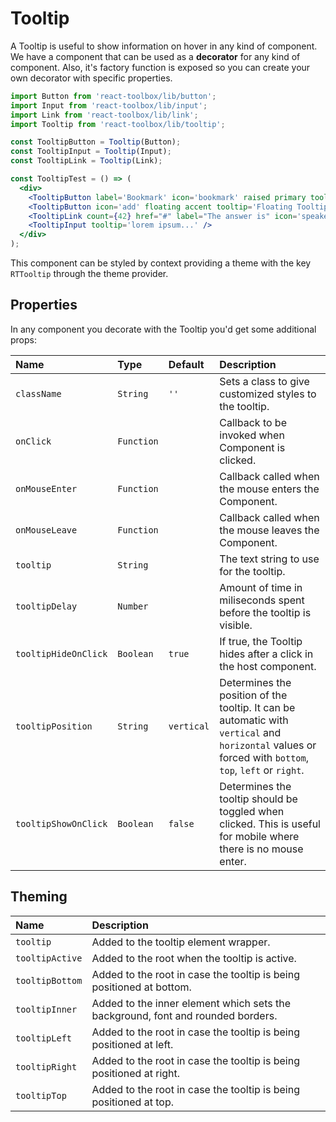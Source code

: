 # Tooltip

A Tooltip is useful to show information on hover in any kind of component. We have a component that can be used as a **decorator** for any kind of component. Also, it's factory function is exposed so you can create your own decorator with specific properties.

<!-- example -->
```jsx
import Button from 'react-toolbox/lib/button';
import Input from 'react-toolbox/lib/input';
import Link from 'react-toolbox/lib/link';
import Tooltip from 'react-toolbox/lib/tooltip';

const TooltipButton = Tooltip(Button);
const TooltipInput = Tooltip(Input);
const TooltipLink = Tooltip(Link);

const TooltipTest = () => (
  <div>
    <TooltipButton label='Bookmark' icon='bookmark' raised primary tooltip='Bookmark Tooltip' tooltipDelay={1000} />
    <TooltipButton icon='add' floating accent tooltip='Floating Tooltip' />
    <TooltipLink count={42} href="#" label="The answer is" icon='speaker_notes' tooltip='Question - universe?'/>
    <TooltipInput tooltip='lorem ipsum...' />
  </div>
);
```

This component can be styled by context providing a theme with the key `RTTooltip` through the theme provider.

## Properties

In any component you decorate with the Tooltip you'd get some additional props:

| Name                  | Type          | Default       | Description|
|:-----|:-----|:-----|:-----|
| `className`           | `String`      | `''`          | Sets a class to give customized styles to the tooltip.|
| `onClick`             | `Function`    |               | Callback to be invoked when Component is clicked.|
| `onMouseEnter`        | `Function`    |               | Callback called when the mouse enters the Component.|
| `onMouseLeave`        | `Function`    |               | Callback called when the mouse leaves the Component.|
| `tooltip`             | `String`      |               | The text string to use for the tooltip.|
| `tooltipDelay`        | `Number`      |               | Amount of time in miliseconds spent before the tooltip is visible.|
| `tooltipHideOnClick`  | `Boolean`     | `true`        | If true, the Tooltip hides after a click in the host component.|
| `tooltipPosition`     | `String`      | `vertical`    | Determines the position of the tooltip. It can be automatic with `vertical` and `horizontal` values or forced with `bottom`, `top`, `left` or `right`.|
| `tooltipShowOnClick`  | `Boolean`     | `false`       | Determines the tooltip should be toggled when clicked. This is useful for mobile where there is no mouse enter.|

## Theming

| Name     | Description|
|:---------|:-----------|
| `tooltip` | Added to the tooltip element wrapper.|
| `tooltipActive` | Added to the root when the tooltip is active.|
| `tooltipBottom` | Added to the root in case the tooltip is being positioned at bottom.|
| `tooltipInner` | Added to the inner element which sets the background, font and rounded borders.|
| `tooltipLeft` | Added to the root in case the tooltip is being positioned at left.|
| `tooltipRight` | Added to the root in case the tooltip is being positioned at right.|
| `tooltipTop` | Added to the root in case the tooltip is being positioned at top.|
